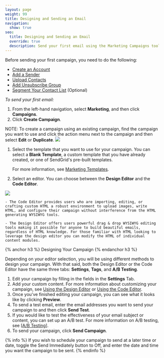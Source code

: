 ```yaml
---
layout: page
weight: 99
title: Designing and Sending an Email
navigation:
  show: true
seo:
  title: Designing and Sending an Email
  override: true
  description: Send your first email using the Marketing Campaigns tool.
---
```


Before sending your first campaign, you need to do the following:

- [Create an Account](https://sendgrid.com/pricing/?mc=SendGrid%20Documentation) 
- [Add a Sender](https://sendgrid.com/docs/User_Guide/Marketing_Campaigns/senders.html) 
- [Upload Contacts](https://sendgrid.com/docs/User_Guide/Marketing_Campaigns/contacts.html) 
- [Add Unsubscribe Group](https://sendgrid.com/docs/User_Guide/Suppressions/advanced_suppression_manager.html) 
- [Segment Your Contact List](https://sendgrid.com/docs/User_Guide/Marketing_Campaigns/lists.html) (Optional) 

*To send your first email:*

1. From the left-hand navigation, select **Marketing**, and then click **Campaigns**.  
1. Click **Create Campaign**.  

NOTE: To create a campaign using an existing campaign, find the campaign you want to use and click the action menu next to the campaign and then select **Edit** or **Duplicate**. 
   ![]({{root_url}}/images/duplicate_campaign.png)
1. Select the template that you want to use for your campaign. You can select a **Blank Template**, a custom template that you have already created, or one of SendGrid's pre-built templates. 

    For more information, see [Marketing Templates](https://sendgrid.com/docs/User_Guide/Marketing_Campaigns/templates.html). 

1. Select an editor. You can choose between the **Design Editor** and the **Code Editor**. 

![]({{root_url}}/images/choose_editor.png)
  
    - The Code Editor provides users who are importing, editing, or crafting custom HTML a robust environment to upload images, write HTML, and configure their campaign without interference from the HTML generating WYSIWYG tools. 
  
    - The Design Editor offers users powerful drag & drop WYSIWYG editing tools making it possible for anyone to build beautiful emails, regardless of HTML knowledge. For those familiar with HTML looking to leverage the design editor you can modify the HTML of individual content modules. 

{% anchor h3 %}
Designing Your Campaign
{% endanchor h3 %}

Depending on your editor selection, you will be using different methods to design your campaign. With that said, both the Design Editor or the Code Editor have the same three tabs: **Settings**, **Tags**, and **A/B Testing**.

1. Edit your campaign by filling in the fields in the **Settings** Tab.  
1. Add your custom content. For more information about customizing your campaign, see [Using the Design Editor]({{root_url}}/User_Guide/Marketing_Campaigns/design_editor.html) or [Using the Code Editor]({{root_url}}/User_Guide/Marketing_Campaigns/code_editor.html).  
1. Once you’ve finished editing your campaign, you can see what it looks like by clicking **Preview**. 
1. To send a test email, enter the email addresses you want to send your campaign to and then click **Send Test**.  
1. If you would like to test the effectiveness of your email subject or content, you can set up an A/B test. For more information on A/B testing, see [[A/B Testing](https://sendgrid.com/docs/User_Guide/Marketing_Campaigns/a_b_testing.html)]. 
1. To send your campaign, click **Send Campaign**. 

{% info %}
If you wish to schedule your campaign to send at a later time or date, toggle the Send Immediately button to Off, and enter the date and time you want the campaign to be sent.
{% endinfo %}